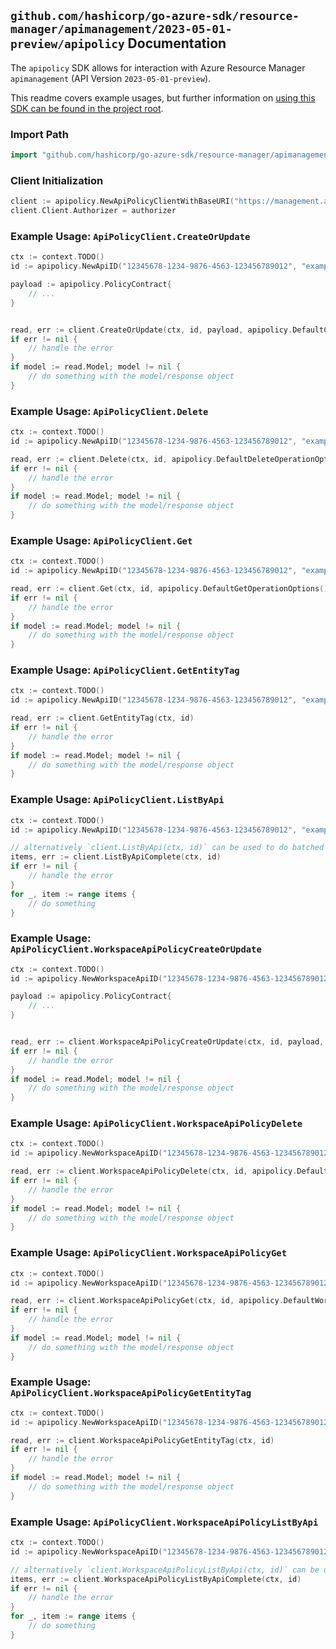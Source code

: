 
## `github.com/hashicorp/go-azure-sdk/resource-manager/apimanagement/2023-05-01-preview/apipolicy` Documentation

The `apipolicy` SDK allows for interaction with Azure Resource Manager `apimanagement` (API Version `2023-05-01-preview`).

This readme covers example usages, but further information on [using this SDK can be found in the project root](https://github.com/hashicorp/go-azure-sdk/tree/main/docs).

### Import Path

```go
import "github.com/hashicorp/go-azure-sdk/resource-manager/apimanagement/2023-05-01-preview/apipolicy"
```


### Client Initialization

```go
client := apipolicy.NewApiPolicyClientWithBaseURI("https://management.azure.com")
client.Client.Authorizer = authorizer
```


### Example Usage: `ApiPolicyClient.CreateOrUpdate`

```go
ctx := context.TODO()
id := apipolicy.NewApiID("12345678-1234-9876-4563-123456789012", "example-resource-group", "serviceName", "apiId")

payload := apipolicy.PolicyContract{
	// ...
}


read, err := client.CreateOrUpdate(ctx, id, payload, apipolicy.DefaultCreateOrUpdateOperationOptions())
if err != nil {
	// handle the error
}
if model := read.Model; model != nil {
	// do something with the model/response object
}
```


### Example Usage: `ApiPolicyClient.Delete`

```go
ctx := context.TODO()
id := apipolicy.NewApiID("12345678-1234-9876-4563-123456789012", "example-resource-group", "serviceName", "apiId")

read, err := client.Delete(ctx, id, apipolicy.DefaultDeleteOperationOptions())
if err != nil {
	// handle the error
}
if model := read.Model; model != nil {
	// do something with the model/response object
}
```


### Example Usage: `ApiPolicyClient.Get`

```go
ctx := context.TODO()
id := apipolicy.NewApiID("12345678-1234-9876-4563-123456789012", "example-resource-group", "serviceName", "apiId")

read, err := client.Get(ctx, id, apipolicy.DefaultGetOperationOptions())
if err != nil {
	// handle the error
}
if model := read.Model; model != nil {
	// do something with the model/response object
}
```


### Example Usage: `ApiPolicyClient.GetEntityTag`

```go
ctx := context.TODO()
id := apipolicy.NewApiID("12345678-1234-9876-4563-123456789012", "example-resource-group", "serviceName", "apiId")

read, err := client.GetEntityTag(ctx, id)
if err != nil {
	// handle the error
}
if model := read.Model; model != nil {
	// do something with the model/response object
}
```


### Example Usage: `ApiPolicyClient.ListByApi`

```go
ctx := context.TODO()
id := apipolicy.NewApiID("12345678-1234-9876-4563-123456789012", "example-resource-group", "serviceName", "apiId")

// alternatively `client.ListByApi(ctx, id)` can be used to do batched pagination
items, err := client.ListByApiComplete(ctx, id)
if err != nil {
	// handle the error
}
for _, item := range items {
	// do something
}
```


### Example Usage: `ApiPolicyClient.WorkspaceApiPolicyCreateOrUpdate`

```go
ctx := context.TODO()
id := apipolicy.NewWorkspaceApiID("12345678-1234-9876-4563-123456789012", "example-resource-group", "serviceName", "workspaceId", "apiId")

payload := apipolicy.PolicyContract{
	// ...
}


read, err := client.WorkspaceApiPolicyCreateOrUpdate(ctx, id, payload, apipolicy.DefaultWorkspaceApiPolicyCreateOrUpdateOperationOptions())
if err != nil {
	// handle the error
}
if model := read.Model; model != nil {
	// do something with the model/response object
}
```


### Example Usage: `ApiPolicyClient.WorkspaceApiPolicyDelete`

```go
ctx := context.TODO()
id := apipolicy.NewWorkspaceApiID("12345678-1234-9876-4563-123456789012", "example-resource-group", "serviceName", "workspaceId", "apiId")

read, err := client.WorkspaceApiPolicyDelete(ctx, id, apipolicy.DefaultWorkspaceApiPolicyDeleteOperationOptions())
if err != nil {
	// handle the error
}
if model := read.Model; model != nil {
	// do something with the model/response object
}
```


### Example Usage: `ApiPolicyClient.WorkspaceApiPolicyGet`

```go
ctx := context.TODO()
id := apipolicy.NewWorkspaceApiID("12345678-1234-9876-4563-123456789012", "example-resource-group", "serviceName", "workspaceId", "apiId")

read, err := client.WorkspaceApiPolicyGet(ctx, id, apipolicy.DefaultWorkspaceApiPolicyGetOperationOptions())
if err != nil {
	// handle the error
}
if model := read.Model; model != nil {
	// do something with the model/response object
}
```


### Example Usage: `ApiPolicyClient.WorkspaceApiPolicyGetEntityTag`

```go
ctx := context.TODO()
id := apipolicy.NewWorkspaceApiID("12345678-1234-9876-4563-123456789012", "example-resource-group", "serviceName", "workspaceId", "apiId")

read, err := client.WorkspaceApiPolicyGetEntityTag(ctx, id)
if err != nil {
	// handle the error
}
if model := read.Model; model != nil {
	// do something with the model/response object
}
```


### Example Usage: `ApiPolicyClient.WorkspaceApiPolicyListByApi`

```go
ctx := context.TODO()
id := apipolicy.NewWorkspaceApiID("12345678-1234-9876-4563-123456789012", "example-resource-group", "serviceName", "workspaceId", "apiId")

// alternatively `client.WorkspaceApiPolicyListByApi(ctx, id)` can be used to do batched pagination
items, err := client.WorkspaceApiPolicyListByApiComplete(ctx, id)
if err != nil {
	// handle the error
}
for _, item := range items {
	// do something
}
```
